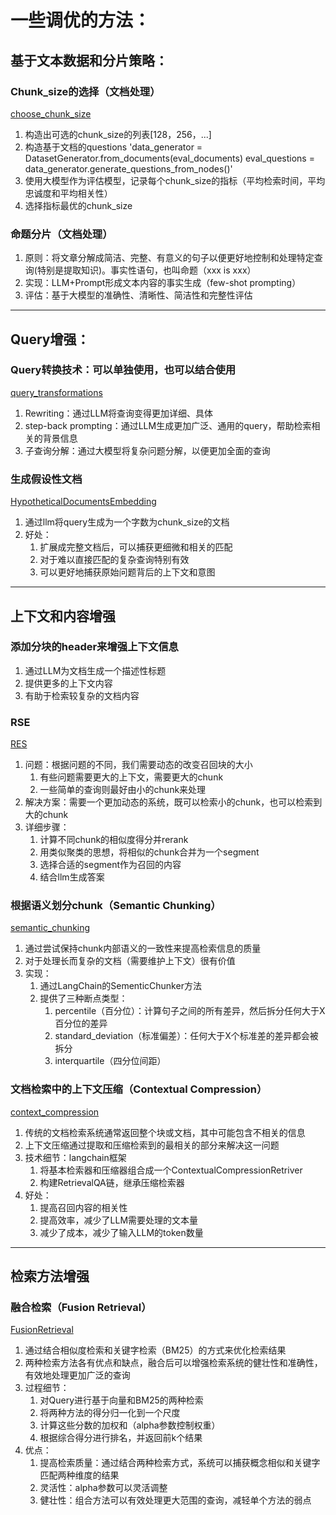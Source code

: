 # 一些调优的方法：
## 基于文本数据和分片策略：
### Chunk_size的选择（文档处理）
[choose_chunk_size](https://github.com/HeavyCrown/RAG_Tips/blob/main/choose_chunk_size.py)
1. 构造出可选的chunk_size的列表[128，256，...]
2. 构造基于文档的questions
		'data_generator = DatasetGenerator.from_documents(eval_documents)
        eval_questions = data_generator.generate_questions_from_nodes()'
3. 使用大模型作为评估模型，记录每个chunk_size的指标（平均检索时间，平均忠诚度和平均相关性）
4. 选择指标最优的chunk_size

### 命题分片（文档处理）
1. 原则：将文章分解成简洁、完整、有意义的句子以便更好地控制和处理特定查询(特别是提取知识)。事实性语句，也叫命题（xxx is xxx）
2. 实现：LLM+Prompt形成文本内容的事实生成（few-shot prompting）
3. 评估：基于大模型的准确性、清晰性、简洁性和完整性评估
-----------------------------------------------------------
## Query增强：
### Query转换技术：可以单独使用，也可以结合使用
[query_transformations](https://github.com/HeavyCrown/RAG_Tips/blob/main/query_transformations.py)
1. Rewriting：通过LLM将查询变得更加详细、具体
2. step-back prompting：通过LLM生成更加广泛、通用的query，帮助检索相关的背景信息
3. 子查询分解：通过大模型将复杂问题分解，以便更加全面的查询

### 生成假设性文档
[HypotheticalDocumentsEmbedding](https://github.com/HeavyCrown/RAG_Tips/blob/main/HypotheticalDocumentEmbedding.py)
1. 通过llm将query生成为一个字数为chunk_size的文档
2. 好处：
	1. 扩展成完整文档后，可以捕获更细微和相关的匹配
	2. 对于难以直接匹配的复杂查询特别有效
	3. 可以更好地捕获原始问题背后的上下文和意图
------------------------------------------------------------
## 上下文和内容增强
### 添加分块的header来增强上下文信息
1. 通过LLM为文档生成一个描述性标题
2. 提供更多的上下文内容
3. 有助于检索较复杂的文档内容

### RSE
[RES](https://github.com/HeavyCrown/RAG_Tips/blob/main/RSE.py)
1. 问题：根据问题的不同，我们需要动态的改变召回块的大小
	1. 有些问题需要更大的上下文，需要更大的chunk
	2. 一些简单的查询则最好由小的chunk来处理
2. 解决方案：需要一个更加动态的系统，既可以检索小的chunk，也可以检索到大的chunk
3. 详细步骤：
	1. 计算不同chunk的相似度得分并rerank
	2. 用类似聚类的思想，将相似的chunk合并为一个segment
	3. 选择合适的segment作为召回的内容
	4. 结合llm生成答案

### 根据语义划分chunk（Semantic Chunking）
[semantic_chunking](https://github.com/HeavyCrown/RAG_Tips/blob/main/semantic_chunking.py)
1. 通过尝试保持chunk内部语义的一致性来提高检索信息的质量
2. 对于处理长而复杂的文档（需要维护上下文）很有价值
3. 实现：
	1. 通过LangChain的SementicChunker方法
	2. 提供了三种断点类型：
		1. percentile（百分位）：计算句子之间的所有差异，然后拆分任何大于X百分位的差异
		2. standard_deviation（标准偏差）：任何大于X个标准差的差异都会被拆分
		3. interquartile（四分位间距）

### 文档检索中的上下文压缩（Contextual Compression）
[context_compression](https://github.com/HeavyCrown/RAG_Tips/blob/main/context_compression.py)
1. 传统的文档检索系统通常返回整个块或文档，其中可能包含不相关的信息
2. 上下文压缩通过提取和压缩检索到的最相关的部分来解决这一问题
3. 技术细节：langchain框架
	1. 将基本检索器和压缩器组合成一个ContextualCompressionRetriver
	2. 构建RetrievalQA链，继承压缩检索器
4. 好处：
	1. 提高召回内容的相关性
	2. 提高效率，减少了LLM需要处理的文本量
	3. 减少了成本，减少了输入LLM的token数量
------------------------------------------------------------
## 检索方法增强
### 融合检索（Fusion Retrieval）
[FusionRetrieval]()
1. 通过结合相似度检索和关键字检索（BM25）的方式来优化检索结果
2. 两种检索方法各有优点和缺点，融合后可以增强检索系统的健壮性和准确性，有效地处理更加广泛的查询
3. 过程细节：
	1. 对Query进行基于向量和BM25的两种检索
	2. 将两种方法的得分归一化到一个尺度
	3. 计算这些分数的加权和（alpha参数控制权重）
	4. 根据综合得分进行排名，并返回前k个结果
4. 优点：
	1. 提高检索质量：通过结合两种检索方式，系统可以捕获概念相似和关键字匹配两种维度的结果
	2. 灵活性：alpha参数可以灵活调整
	3. 健壮性：组合方法可以有效处理更大范围的查询，减轻单个方法的弱点